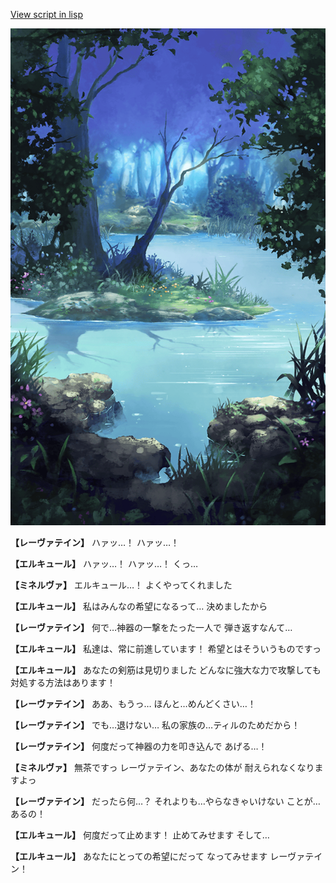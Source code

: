 [View script in lisp](../scripts/210122061.txt)

![fountain.png](../images/backgrounds/fountain.png)

**【レーヴァテイン】**
ハァッ…！
ハァッ…！

**【エルキュール】**
ハァッ…！
ハァッ…！
くっ…

**【ミネルヴァ】**
エルキュール…！
よくやってくれました

**【エルキュール】**
私はみんなの希望になるって…
決めましたから

**【レーヴァテイン】**
何で…神器の一撃をたった一人で
弾き返すなんて…

**【エルキュール】**
私達は、常に前進しています！
希望とはそういうものですっ

**【エルキュール】**
あなたの剣筋は見切りました
どんなに強大な力で攻撃しても
対処する方法はあります！

**【レーヴァテイン】**
ああ、もうっ…
ほんと…めんどくさい…！

**【レーヴァテイン】**
でも…退けない…
私の家族の…ティルのためだから！

**【レーヴァテイン】**
何度だって神器の力を叩き込んで
あげる…！

**【ミネルヴァ】**
無茶ですっ
レーヴァテイン、あなたの体が
耐えられなくなりますよっ

**【レーヴァテイン】**
だったら何…？
それよりも…やらなきゃいけない
ことが…あるの！

**【エルキュール】**
何度だって止めます！
止めてみせます
そして…

**【エルキュール】**
あなたにとっての希望にだって
なってみせます
レーヴァテイン！